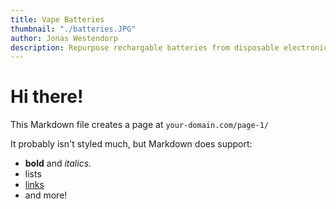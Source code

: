 ```yaml
---
title: Vape Batteries
thumbnail: "./batteries.JPG"
author: Jonas Westendorp
description: Repurpose rechargable batteries from disposable electronic cigarettes
---
```


# Hi there!

This Markdown file creates a page at `your-domain.com/page-1/`

It probably isn't styled much, but Markdown does support:

- **bold** and _italics._
- lists
- [links](https://astro.build)
- and more!
